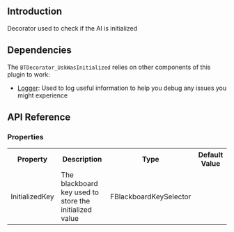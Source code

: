 ## Introduction
Decorator used to check if the AI is initialized

## Dependencies
The <code>BTDecorator_UskWasInitialized</code> relies on other components of this plugin to work:
<ul>
	<li><a href="../logger">Logger</a>: Used to log useful information to help you debug any issues you might experience</li>
</ul>

## API Reference
### Properties
<table>
	<tr>
		<th>Property</th>
		<th>Description</th>
		<th>Type</th>
		<th>Default Value</th>
	</tr>
	<tr>
		<td>InitializedKey</td>
		<td>The blackboard key used to store the initialized value</td>
		<td>FBlackboardKeySelector</td>
		<td></td>
	</tr>
</table>
